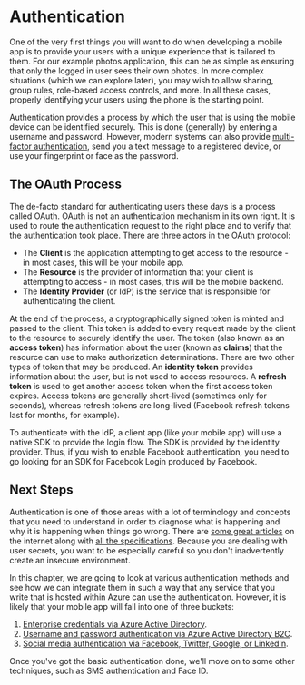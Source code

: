 # Authentication

One of the very first things you will want to do when developing a mobile app is to provide your users with a unique experience that is tailored to them.  For our example photos application, this can be as simple as ensuring that only the logged in user sees their own photos.  In more complex situations (which we can explore later), you may wish to allow sharing, group rules, role-based access controls, and more.  In all these cases, properly identifying your users using the phone is the starting point.

Authentication provides a process by which the user that is using the mobile device can be identified securely.  This is done (generally) by entering a username and password.  However, modern systems can also provide [multi-factor authentication](https://en.wikipedia.org/wiki/Multi-factor_authentication), send you a text message to a registered device, or use your fingerprint or face as the password.

## The OAuth Process

The de-facto standard for authenticating users these days is a process called OAuth.  OAuth is not an authentication mechanism in its own right.  It is used to route the authentication request to the right place and to verify that the authentication took place.  There are three actors in the OAuth protocol:

* The **Client** is the application attempting to get access to the resource - in most cases, this will be your mobile app.
* The **Resource** is the provider of information that your client is attempting to access - in most cases, this will be the mobile backend.
* The **Identity Provider** (or IdP) is the service that is responsible for authenticating the client.

At the end of the process, a cryptographically signed token is minted and passed to the client.  This token is added to every request made by the client to the resource to securely identify the user.  The token (also known as an **access token**) has information about the user (known as **claims**) that the resource can use to make authorization determinations.  There are two other types of token that may be produced.  An **identity token** provides information about the user, but is not used to access resources.  A **refresh token** is used to get another access token when the first access token expires.  Access tokens are generally short-lived (sometimes only for seconds), whereas refresh tokens are long-lived (Facebook refresh tokens last for months, for example).

To authenticate with the IdP, a client app (like your mobile app) will use a native SDK to provide the login flow.  The SDK is provided by the identity provider.  Thus, if you wish to enable Facebook authentication, you need to go looking for an SDK for Facebook Login produced by Facebook.

## Next Steps

Authentication is one of those areas with a lot of terminology and concepts that you need to understand in order to diagnose what is happening and why it is happening when things go wrong.  There are [some great articles](https://oauth.net/2/native-apps/) on the internet along with [all the specifications](https://oauth.net/2/).  Because you are dealing with user secrets, you want to be especially careful so you don't inadvertently create an insecure environment.

In this chapter, we are going to look at various authentication methods and see how we can integrate them in such a way that any service that you write that is hosted within Azure can use the authentication.  However, it is likely that your mobile app will fall into one of three buckets:

1. [Enterprise credentials via Azure Active Directory](aad.md).
2. [Username and password authentication via Azure Active Directory B2C](b2c.md).
3. [Social media authentication via Facebook, Twitter, Google, or LinkedIn](social.md).

Once you've got the basic authentication done, we'll move on to some other techniques, such as SMS authentication and Face ID.
